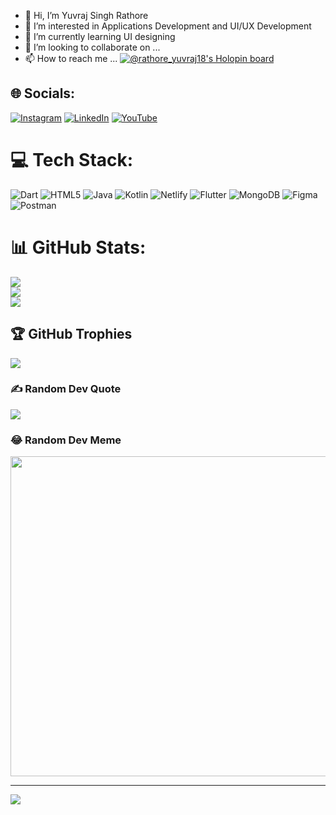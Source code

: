 - 👋 Hi, I’m Yuvraj Singh Rathore 
- 👀 I’m interested in Applications Development and UI/UX Development
- 🌱 I’m currently learning UI designing
- 💞️ I’m looking to collaborate on ...
- 📫 How to reach me ...
[![@rathore_yuvraj18's Holopin board](https://holopin.io/api/user/board?user=rathore_yuvraj18)](https://holopin.io/@rathore_yuvraj18)
<!---
yuvi2118/yuvi2118 is a ✨ special ✨ repository because its `README.md` (this file) appears on your GitHub profile.
You can click the Preview link to take a look at your changes.
--->



## 🌐 Socials:
[![Instagram](https://img.shields.io/badge/Instagram-%23E4405F.svg?logo=Instagram&logoColor=white)](https://instagram.com/https://instagram.com/rathore_yuvraj18?igshid=YmMyMTA2M2Y=) [![LinkedIn](https://img.shields.io/badge/LinkedIn-%230077B5.svg?logo=linkedin&logoColor=white)](https://linkedin.com/in/https://www.linkedin.com/in/yuvraj-singh-rathore-1b74a6215) [![YouTube](https://img.shields.io/badge/YouTube-%23FF0000.svg?logo=YouTube&logoColor=white)](https://youtube.com/@BanaTechs)
# 💻 Tech Stack:
![Dart](https://img.shields.io/badge/dart-%230175C2.svg?style=plastic&logo=dart&logoColor=white) ![HTML5](https://img.shields.io/badge/html5-%23E34F26.svg?style=plastic&logo=html5&logoColor=white) ![Java](https://img.shields.io/badge/java-%23ED8B00.svg?style=plastic&logo=java&logoColor=white) ![Kotlin](https://img.shields.io/badge/kotlin-%230095D5.svg?style=plastic&logo=kotlin&logoColor=white) ![Netlify](https://img.shields.io/badge/netlify-%23000000.svg?style=plastic&logo=netlify&logoColor=#00C7B7) ![Flutter](https://img.shields.io/badge/Flutter-%2302569B.svg?style=plastic&logo=Flutter&logoColor=white) ![MongoDB](https://img.shields.io/badge/MongoDB-%234ea94b.svg?style=plastic&logo=mongodb&logoColor=white) 	![Figma](https://img.shields.io/badge/figma-%23F24E1E.svg?style=plastic&logo=figma&logoColor=white) ![Postman](https://img.shields.io/badge/Postman-FF6C37?style=plastic&logo=postman&logoColor=white)
# 📊 GitHub Stats:
![](https://github-readme-stats.vercel.app/api?username=Yuvi2118&theme=merko&hide_border=false&include_all_commits=true&count_private=false)<br/>
![](https://github-readme-streak-stats.herokuapp.com/?user=Yuvi2118&theme=merko&hide_border=false)<br/>
![](https://github-readme-stats.vercel.app/api/top-langs/?username=Yuvi2118&theme=merko&hide_border=false&include_all_commits=true&count_private=false&layout=compact)

## 🏆 GitHub Trophies
![](https://github-profile-trophy.vercel.app/?username=Yuvi2118&theme=radical&no-frame=false&no-bg=false&margin-w=4)

### ✍️ Random Dev Quote
![](https://quotes-github-readme.vercel.app/api?type=horizontal&theme=radical)

### 😂 Random Dev Meme
<img src="https://random-memer.herokuapp.com/" width="512px"/>

---
[![](https://visitcount.itsvg.in/api?id=Yuvi2118&icon=4&color=7)](https://visitcount.itsvg.in)
